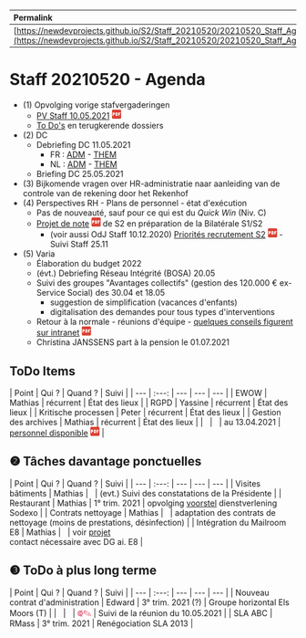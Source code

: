 <link rel="stylesheet" href="https://newdevprojects.github.io/S2/S2.css">
<link rel="stylesheet" href="S2.css">

&nbsp;

&nbsp;

| Permalink |
| :--- |
| [https://newdevprojects.github.io/S2/Staff_20210520/20210520_Staff_Agenda.html](https://newdevprojects.github.io/S2/Staff_20210520/20210520_Staff_Agenda.html) | 

# Staff 20210520 - Agenda

* (1) Opvolging vorige stafvergaderingen
	* [PV Staff 10.05.2021](20210510_Staff_PV.pdf) ![](pdf.png)
	* [To Do's](#todo) en terugkerende dossiers
* (2) DC 
	* Debriefing DC 11.05.2021
		* FR : [ADM](https://newdevprojects.github.io/S2/Staff/20210511_Adm_FR.pdf) - [THEM](https://newdevprojects.github.io/S2/Staff/20210511_Them_FR.pdf)
		* NL : [ADM](https://newdevprojects.github.io/S2/Staff/20210511_Adm_NL.pdf) - [THEM](https://newdevprojects.github.io/S2/Staff/20210511_Them_NL.pdf)
	* Briefing DC 25.05.2021
* (3) Bijkomende vragen over HR-administratie naar aanleiding van de controle van de rekening door het Rekenhof
* (4) Perspectives RH - Plans de personnel - état d'exécution
	* Pas de nouveauté, sauf pour ce qui est du *Quick Win* (Niv. C)
	* [Projet de note](Projet_Note_BilatS1.pdf) ![](pdf.png) de S2 en préparation de la Bilatérale S1/S2
		* (voir aussi OdJ Staff 10.12.2020) [Priorités recrutement S2](https://newdevprojects.github.io/S2/Staff_20201210/Note_000611_Priorites_recrutement_S2.pdf) ![](pdf.png)  - Suivi Staff 25.11
* (5) Varia
	* &Eacute;laboration du budget 2022
	* (évt.) Debriefing Réseau Intégrité (BOSA) 20.05
	* Suivi des groupes "Avantages collectifs" (gestion des 120.000 € ex-Service Social) des 30.04 et 18.05
		* suggestion de simplification (vacances d'enfants) 
		* digitalisation des demandes pour tous types d'interventions
	* Retour à la normale - réunions d'équipe - [quelques conseils figurent sur intranet](Conseils_Intranet_reunions_distanciel.pdf) ![](pdf.png)
	* Christina JANSSENS part à la pension le 01.07.2021

<a name="todo"> </a>

## ToDo Items

| Point | Qui ? | Quand ? | Suivi |
| --- | :---: | --- | --- | --- |
| EWOW | Mathias | récurrent | &Eacute;tat des lieux |
| RGPD | Yassine | récurrent | &Eacute;tat des lieux |
| Kritische processen | Peter | récurrent | &Eacute;tat des lieux |
| Gestion des archives | Mathias | récurrent | &Eacute;tat des lieux |
| &nbsp; | &nbsp; | au 13.04.2021 | [personnel disponible](20210413_Planning_archives.pdf) ![](pdf.png) |

## &#10103; Tâches davantage ponctuelles

| Point | Qui ? | Quand ? | Suivi |
| --- | :---: | --- | --- | --- |
| Visites bâtiments | Mathias | &nbsp; | (evt.) Suivi des constatations de la Présidente |
| Restaurant | Mathias | 1° trim. 2021 | opvolging [voorstel](https://newdevprojects.github.io/S2/Staff_20210107/20210107_Sodexo_aangepaste_werking.pdf) dienstverlening Sodexo |
| Contrats nettoyage | Mathias | &nbsp; | adaptation des contrats de nettoyage (moins de prestations, désinfection) |
| Intégration du Mailroom E8 | Mathias | &nbsp; | voir [projet](https://newdevprojects.github.io/S2/Staff_20210204/Nota_verzendingsdienst_E8.pdf)<br>contact nécessaire avec DG ai. E8 |

## &#10104; ToDo à plus long terme

| Point | Qui ? | Quand ? | Suivi |
| --- | :---: | --- | --- | --- |
| Nouveau contrat d'administration | Edward | 3° trim. 2021 (?) | Groupe horizontal Els Moors (T) |
| &nbsp; | &nbsp; | <font color="crimson" size="3px">&#10179;&#9998;</font> | Suivi de la réunion du 10.05.2021 |
| SLA ABC | RMass | 3° trim. 2021 | Renégociation SLA 2013 |
